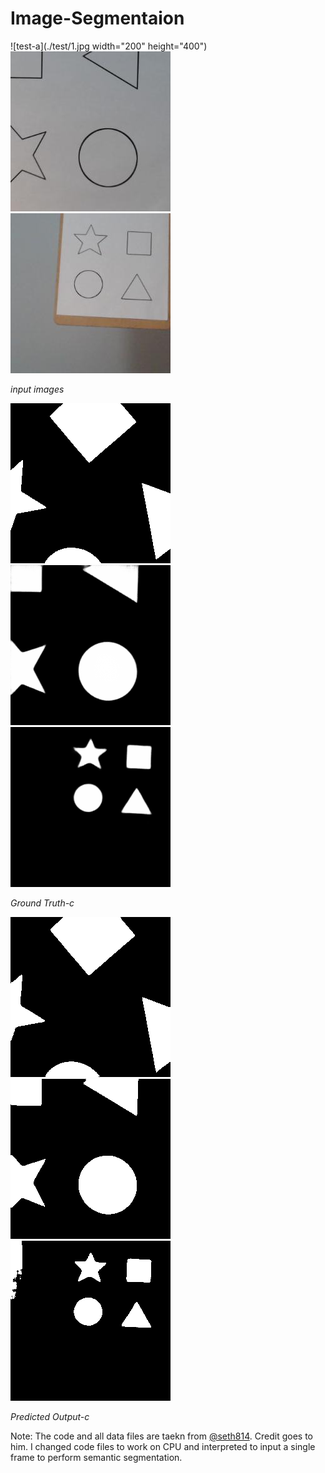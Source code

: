 # Image-Segmentaion

![test-a](./test/1.jpg width="200" height="400")
![test-b](./test/2.jpg)
![test-c](./test/3.jpg)

  *input images*

![mask](./mask/1.png)
![mask](./mask/2.png)
![mask](./mask/3.png)
 
 *Ground Truth-c*

![pred](./pred/1.png)
![pred](./pred/2.png)
![pred](./pred/3.png)

 *Predicted Output-c*



















Note: The code and all data files are taekn from [@seth814](https://github.com/seth814). Credit goes to him. I changed code files to work on CPU and interpreted to input a single frame to perform semantic segmentation.
